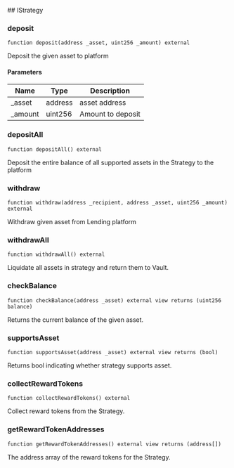 ﻿﻿## IStrategy


### deposit

```solidity
function deposit(address _asset, uint256 _amount) external
```



Deposit the given asset to platform

#### Parameters

| Name | Type | Description |
| ---- | ---- | ----------- |
| _asset | address | asset address |
| _amount | uint256 | Amount to deposit |


### depositAll

```solidity
function depositAll() external
```



Deposit the entire balance of all supported assets in the Strategy
     to the platform



### withdraw

```solidity
function withdraw(address _recipient, address _asset, uint256 _amount) external
```



Withdraw given asset from Lending platform



### withdrawAll

```solidity
function withdrawAll() external
```



Liquidate all assets in strategy and return them to Vault.



### checkBalance

```solidity
function checkBalance(address _asset) external view returns (uint256 balance)
```



Returns the current balance of the given asset.



### supportsAsset

```solidity
function supportsAsset(address _asset) external view returns (bool)
```



Returns bool indicating whether strategy supports asset.



### collectRewardTokens

```solidity
function collectRewardTokens() external
```



Collect reward tokens from the Strategy.



### getRewardTokenAddresses

```solidity
function getRewardTokenAddresses() external view returns (address[])
```



The address array of the reward tokens for the Strategy.



